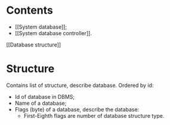 # Contents

- [[System database]];
- [[System database controller]].

[[Database structure]]

# Structure
Contains list of structure, describe database. Ordered by id:
- Id of database in DBMS;
- Name of a database;
- Flags (byte) of a database, describe the database:
	- First-Eighth flags are number of database structure type.